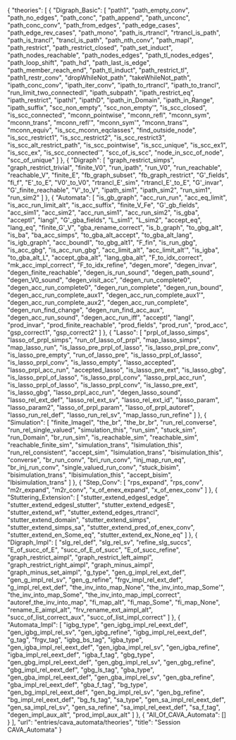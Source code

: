{
    "theories": [
        {
            "Digraph_Basic": [
                "path1",
                "path_empty_conv",
                "path_no_edges",
                "path_conc",
                "path_append",
                "path_unconc",
                "path_conc_conv",
                "path_from_edges",
                "path_edge_cases",
                "path_edge_rev_cases",
                "path_mono",
                "path_is_rtrancl",
                "rtrancl_is_path",
                "path_is_trancl",
                "trancl_is_path",
                "path_nth_conv",
                "path_mapI",
                "path_restrict",
                "path_restrict_closed",
                "path_set_induct",
                "path_nodes_reachable",
                "path_nodes_edges",
                "path_tl_nodes_edges",
                "path_loop_shift",
                "path_hd",
                "path_last_is_edge",
                "path_member_reach_end",
                "path_tl_induct",
                "path_restrict_tl",
                "path1_restr_conv",
                "dropWhileNot_path",
                "takeWhileNot_path",
                "ipath_conc_conv",
                "ipath_iter_conv",
                "ipath_to_rtrancl",
                "ipath_to_trancl",
                "run_limit_two_connectedI",
                "ipath_subpath",
                "ipath_restrict_eq",
                "ipath_restrict",
                "ipathI",
                "ipathD",
                "ipath_in_Domain",
                "ipath_in_Range",
                "ipath_suffix",
                "scc_non_empty",
                "scc_non_empty'",
                "is_scc_closed",
                "is_scc_connected",
                "mconn_pointwise",
                "mconn_refl",
                "mconn_sym",
                "mconn_trans",
                "mconn_refl'",
                "mconn_sym'",
                "mconn_trans'",
                "mconn_equiv",
                "is_scc_mconn_eqclasses",
                "find_outside_node",
                "is_scc_restrict1",
                "is_scc_restrict2",
                "is_scc_restrict3",
                "is_scc_alt_restrict_path",
                "is_scc_pointwise",
                "is_scc_unique",
                "is_scc_ex1",
                "is_scc_ex",
                "is_scc_connected'",
                "scc_of_is_scc",
                "node_in_scc_of_node",
                "scc_of_unique"
            ]
        },
        {
            "Digraph": [
                "graph_restrict_simps",
                "graph_restrict_trivial",
                "finite_V0",
                "run_ipath",
                "run_V0",
                "run_reachable",
                "reachable_V",
                "finite_E",
                "fb_graph_subset",
                "fb_graph_restrict",
                "G'_fields",
                "fi_f",
                "E'_to_E",
                "V0'_to_V0",
                "rtrancl_E'_sim",
                "rtrancl_E'_to_E",
                "G'_invar",
                "G'_finite_reachable",
                "V'_to_V",
                "ipath_sim1",
                "ipath_sim2",
                "run_sim1",
                "run_sim2"
            ]
        },
        {
            "Automata": [
                "is_gb_graph",
                "acc_run_run",
                "acc_eq_limit",
                "is_acc_run_limit_alt",
                "is_acc_suffix",
                "finite_V_Fe",
                "G'_gb_fields",
                "acc_sim1",
                "acc_sim2",
                "acc_run_sim1",
                "acc_run_sim2",
                "is_gba",
                "acceptI",
                "langI",
                "G'_gba_fields",
                "L_sim1",
                "L_sim2",
                "accept_eq",
                "lang_eq",
                "finite_G'_V",
                "gba_rename_correct",
                "is_b_graph",
                "to_gbg_alt",
                "is_ba",
                "ba_acc_simps",
                "to_gba_alt_accept",
                "to_gba_alt_lang",
                "is_igb_graph",
                "acc_boundI",
                "to_gbg_alt1",
                "F_fin",
                "is_run_gbg",
                "is_acc_gbg",
                "is_acc_run_gbg",
                "acc_limit_alt",
                "acc_limit_alt'",
                "is_igba",
                "to_gba_alt_L",
                "accept_gba_alt",
                "lang_gba_alt",
                "F_to_idx_correct",
                "mk_acc_impl_correct",
                "F_to_idx_refine",
                "degen_more",
                "degen_invar",
                "degen_finite_reachable",
                "degen_is_run_sound",
                "degen_path_sound",
                "degen_V0_sound",
                "degen_visit_acc",
                "degen_run_complete0",
                "degen_acc_run_complete0",
                "degen_run_complete",
                "degen_run_bound",
                "degen_acc_run_complete_aux1",
                "degen_acc_run_complete_aux1'",
                "degen_acc_run_complete_aux2",
                "degen_acc_run_complete",
                "degen_run_find_change",
                "degen_run_find_acc_aux",
                "degen_acc_run_sound",
                "degen_acc_run_iff",
                "acceptI",
                "langI",
                "prod_invar",
                "prod_finite_reachable",
                "prod_fields",
                "prod_run",
                "prod_acc",
                "gsp_correct1",
                "gsp_correct2"
            ]
        },
        {
            "Lasso": [
                "prpl_of_lasso_simps",
                "lasso_of_prpl_simps",
                "run_of_lasso_of_prpl",
                "map_lasso_simps",
                "map_lasso_run",
                "is_lasso_pre_prpl_of_lasso",
                "is_lasso_prpl_pre_conv",
                "is_lasso_pre_empty",
                "run_of_lasso_pre",
                "is_lasso_prpl_of_lasso",
                "is_lasso_prpl_conv",
                "is_lasso_empty",
                "lasso_accepted",
                "lasso_prpl_acc_run",
                "accepted_lasso",
                "is_lasso_pre_ext",
                "is_lasso_gbg",
                "is_lasso_prpl_of_lasso",
                "is_lasso_prpl_conv",
                "lasso_prpl_acc_run",
                "is_lasso_prpl_of_lasso",
                "is_lasso_prpl_conv",
                "is_lasso_pre_ext",
                "is_lasso_gbg",
                "lasso_prpl_acc_run",
                "degen_lasso_sound",
                "lasso_rel_ext_def",
                "lasso_rel_ext_sv",
                "lasso_rel_ext_id",
                "lasso_param",
                "lasso_param2",
                "lasso_of_prpl_param",
                "lasso_of_prpl_autoref",
                "lasso_run_rel_def",
                "lasso_run_rel_sv",
                "map_lasso_run_refine"
            ]
        },
        {
            "Simulation": [
                "finite_ImageI",
                "the_br",
                "the_br_br",
                "run_rel_converse",
                "run_rel_single_valued",
                "simulation_this",
                "run_sim",
                "stuck_sim",
                "run_Domain",
                "br_run_sim",
                "is_reachable_sim",
                "reachable_sim",
                "reachable_finite_sim",
                "simulation_trans",
                "lsimulation_this",
                "run_rel_consistent",
                "accept_sim",
                "lsimulation_trans",
                "bisimulation_this",
                "converse",
                "br_run_conv",
                "bri_run_conv",
                "inj_map_run_eq",
                "br_inj_run_conv",
                "single_valued_run_conv",
                "stuck_bisim",
                "bisimulation_trans",
                "lbisimulation_this",
                "accept_bisim",
                "lbisimulation_trans"
            ]
        },
        {
            "Step_Conv": [
                "rps_expand",
                "rps_conv",
                "m2r_expand",
                "m2r_conv",
                "x_of_enex_expand",
                "x_of_enex_conv"
            ]
        },
        {
            "Stuttering_Extension": [
                "stutter_extend_edgesI_edge",
                "stutter_extend_edgesI_stutter",
                "stutter_extend_edgesE",
                "stutter_extend_wf",
                "stutter_extend_edges_rtrancl",
                "stutter_extend_domain",
                "stutter_extend_simps",
                "stutter_extend_simps_sa",
                "stutter_extend_pred_of_enex_conv",
                "stutter_extend_en_Some_eq",
                "stutter_extend_ex_None_eq"
            ]
        },
        {
            "Digraph_Impl": [
                "slg_rel_def",
                "slg_rel_sv",
                "refine_slg_succs",
                "E_of_succ_of_E",
                "succ_of_E_of_succ",
                "E_of_succ_refine",
                "graph_restrict_aimpl",
                "graph_restrict_left_aimpl",
                "graph_restrict_right_aimpl",
                "graph_minus_aimpl",
                "graph_minus_set_aimpl",
                "g_type",
                "gen_g_impl_rel_ext_def",
                "gen_g_impl_rel_sv",
                "gen_g_refine",
                "frgv_impl_rel_ext_def",
                "g_impl_rel_ext_def",
                "the_inv_into_map_None",
                "the_inv_into_map_Some'",
                "the_inv_into_map_Some",
                "the_inv_into_map_impl_correct",
                "autoref_the_inv_into_map",
                "fi_map_alt",
                "fi_map_Some",
                "fi_map_None",
                "rename_E_aimpl_alt",
                "frv_rename_ext_aimpl_alt",
                "succ_of_list_correct_aux",
                "succ_of_list_impl_correct"
            ]
        },
        {
            "Automata_Impl": [
                "igbg_type",
                "gen_igbg_impl_rel_eext_def",
                "gen_igbg_impl_rel_sv",
                "gen_igbg_refine",
                "igbg_impl_rel_eext_def",
                "g_tag",
                "frgv_tag",
                "igbg_bs_tag",
                "igba_type",
                "gen_igba_impl_rel_eext_def",
                "gen_igba_impl_rel_sv",
                "gen_igba_refine",
                "igba_impl_rel_eext_def",
                "igba_f_tag",
                "gbg_type",
                "gen_gbg_impl_rel_eext_def",
                "gen_gbg_impl_rel_sv",
                "gen_gbg_refine",
                "gbg_impl_rel_eext_def",
                "gbg_ls_tag",
                "gba_type",
                "gen_gba_impl_rel_eext_def",
                "gen_gba_impl_rel_sv",
                "gen_gba_refine",
                "gba_impl_rel_eext_def",
                "gba_f_tag",
                "bg_type",
                "gen_bg_impl_rel_eext_def",
                "gen_bg_impl_rel_sv",
                "gen_bg_refine",
                "bg_impl_rel_eext_def",
                "bg_fs_tag",
                "sa_type",
                "gen_sa_impl_rel_eext_def",
                "gen_sa_impl_rel_sv",
                "gen_sa_refine",
                "sa_impl_rel_eext_def",
                "sa_f_tag",
                "degen_impl_aux_alt",
                "prod_impl_aux_alt"
            ]
        },
        {
            "All_Of_CAVA_Automata": []
        }
    ],
    "url": "entries/cava_automata/theories",
    "title": "Session CAVA_Automata"
}